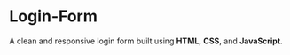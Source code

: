# Login-Form
A clean and responsive login form built using **HTML**, **CSS**, and **JavaScript**.  
